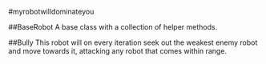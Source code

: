 #myrobotwilldominateyou

##BaseRobot
A base class with a collection of helper methods.

##Bully
This robot will on every iteration seek out the weakest enemy robot
and move towards it, attacking any robot that comes within range.

